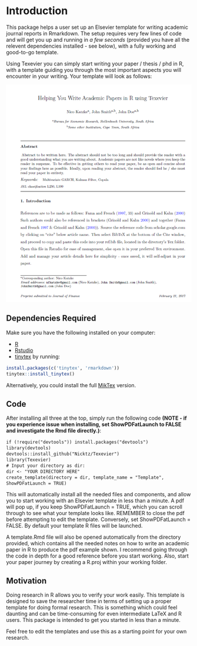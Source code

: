 Introduction
============

This package helps a user set up an Elsevier template for writing
academic journal reports in Rmarkdown. The setup requires very few lines
of code and will get you up and running in *a few seconds* (provided you
have all the relevent dependencies installed - see below), with a fully
working and good-to-go template.

Using Texevier you can simply start writing your paper / thesis / phd in
R, with a template guiding you through the most important aspects you
will encounter in your writing. Your template will look as follows:

![Screenshot](inst/ScreenShot/Example.PNG)

Dependencies Required
---------------------

Make sure you have the following installed on your computer:

-   [R](http://cran.r-project.org/bin/windows/base/)
-   [Rstudio](http://www.rstudio.com/)
-   [tinytex](https://yihui.name/tinytex/) by running:

``` r
install.packages(c('tinytex', 'rmarkdown'))
tinytex::install_tinytex()
```

Alternatively, you could install the full
[MikTex](http://miktex.org/download) version.

Code
----

After installing all three at the top, simply run the following code
**(NOTE - if you experience issue when installing, set ShowPDFatLaunch
to FALSE and investigate the Rmd file directly.)**:

    if (!require("devtools")) install.packages("devtools")
    library(devtools)
    devtools::install_github("Nicktz/Texevier")
    library(Texevier)
    # Input your directory as dir:
    dir <- "YOUR DIRECTORY HERE"
    create_template(directory = dir, template_name = "Template", ShowPDFatLaunch = TRUE)

This will automatically install all the needed files and components, and
allow you to start working with an Elsevier template in less than a
minute. A pdf will pop up, if you keep ShowPDFatLaunch = TRUE, which you
can scroll through to see what your template looks like. REMEMBER to
close the pdf before attempting to edit the template. Conversely, set
ShowPDFatLaunch = FALSE. By default your template R files will be
launched.

A template.Rmd file will also be opened automatically from the directory
provided, which contains all the needed notes on how to write an
academic paper in R to produce the pdf example shown. I recommend going
through the code in depth for a good reference before you start working.
Also, start your paper journey by creating a R.proj within your working
folder.

Motivation
----------

Doing research in R allows you to verify your work easily. This template
is designed to save the researcher time in terms of setting up a proper
template for doing formal research. This is something which could feel
daunting and can be time-consuming for even intermediate LaTeX and R
users. This package is intended to get you started in less than a
minute.

Feel free to edit the templates and use this as a starting point for
your own research.
